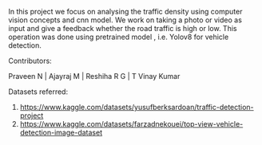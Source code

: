 In this project we focus on analysing the traffic density using computer vision concepts and cnn model. We work on taking a photo or video as input and give a feedback whether the road traffic is high or low.
This operation was done using pretrained model , i.e. Yolov8 for vehicle detection.


Contributors:

Praveen N |
Ajayraj M |
Reshiha R G |
T Vinay Kumar


Datasets referred:

1.  https://www.kaggle.com/datasets/yusufberksardoan/traffic-detection-project
2.  https://www.kaggle.com/datasets/farzadnekouei/top-view-vehicle-detection-image-dataset

